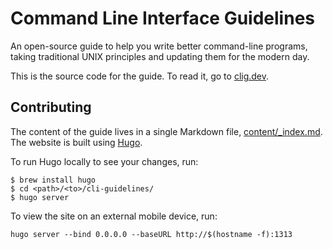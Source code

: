 # Command Line Interface Guidelines

An open-source guide to help you write better command-line programs, taking traditional UNIX principles and updating them for the modern day.

This is the source code for the guide. To read it, go to [clig.dev](https://clig.dev/).

## Contributing

The content of the guide lives in a single Markdown file, [content/_index.md](content/_index.md).
The website is built using [Hugo](https://gohugo.io/).

To run Hugo locally to see your changes, run:

```
$ brew install hugo
$ cd <path>/<to>/cli-guidelines/
$ hugo server
```

To view the site on an external mobile device, run:

```
hugo server --bind 0.0.0.0 --baseURL http://$(hostname -f):1313
```

<!-- TODO: add contact info (how to reach the CLIG creators with questions) -->
